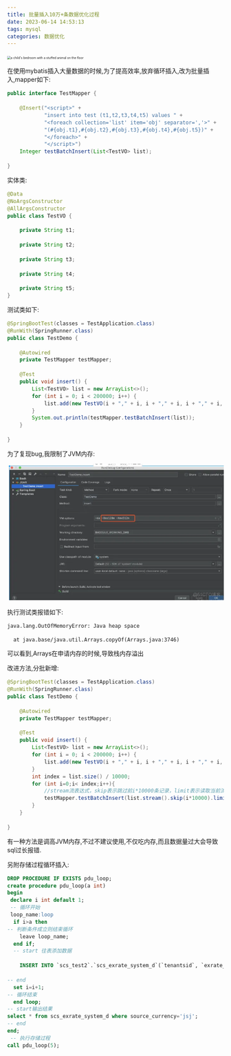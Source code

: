 ```yaml
---
title: 批量插入10万+条数据优化过程
date: 2023-06-14 14:53:13
tags: mysql
categories: 数据优化
---
```


<img src="https://plus.unsplash.com/premium_photo-1684164601714-177fbc9b5184?ixlib=rb-4.0.3&ixid=M3wxMjA3fDB8MHxlZGl0b3JpYWwtZmVlZHwzMXx8fGVufDB8fHx8fA%3D%3D&w=1000&q=80" alt="a child's bedroom with a stuffed animal on the floor" style="zoom:50%;" />

在使用mybatis插入大量数据的时候,为了提高效率,放弃循环插入,改为批量插入,mapper如下:

```java
public interface TestMapper {
 
    @Insert("<script>" +
            "insert into test (t1,t2,t3,t4,t5) values " +
            "<foreach collection='list' item='obj' separator=','>" +
            "(#{obj.t1},#{obj.t2},#{obj.t3},#{obj.t4},#{obj.t5})" +
            "</foreach>" +
            "</script>")
    Integer testBatchInsert(List<TestVO> list);
 
}
```

实体类:

```java
@Data
@NoArgsConstructor
@AllArgsConstructor
public class TestVO {
 
    private String t1;
 
    private String t2;
 
    private String t3;
 
    private String t4;
 
    private String t5; 
}
```

测试类如下:

```java
@SpringBootTest(classes = TestApplication.class)
@RunWith(SpringRunner.class)
public class TestDemo {
 
    @Autowired
    private TestMapper testMapper;
 
    @Test
    public void insert() {
        List<TestVO> list = new ArrayList<>();
        for (int i = 0; i < 200000; i++) {
            list.add(new TestVO(i + "," + i, i + "," + i, i + "," + i, i + "," + i, i + "," + i));
        }
        System.out.println(testMapper.testBatchInsert(list));
    }
 
}
```

为了复现bug,我限制了JVM内存:

![mybatis批量插入10万条数据的优化过程_java](批量插入10万-条数据优化过程/format,webp.webp)

执行测试类报错如下:

```
java.lang.OutOfMemoryError: Java heap space
 
  at java.base/java.util.Arrays.copyOf(Arrays.java:3746)
```

可以看到,Arrays在申请内存的时候,导致栈内存溢出

改进方法,分批新增:

```java
@SpringBootTest(classes = TestApplication.class)
@RunWith(SpringRunner.class)
public class TestDemo {
 
    @Autowired
    private TestMapper testMapper;
 
    @Test
    public void insert() {
        List<TestVO> list = new ArrayList<>();
        for (int i = 0; i < 200000; i++) {
            list.add(new TestVO(i + "," + i, i + "," + i, i + "," + i, i + "," + i, i + "," + i));
        }
        int index = list.size() / 10000;
        for (int i=0;i< index;i++){
            //stream流表达式，skip表示跳过前i*10000条记录，limit表示读取当前流的前10000条记录
            testMapper.testBatchInsert(list.stream().skip(i*10000).limit(10000).collect(Collectors.toList()));
        }
    }
 
}
```

有一种方法是调高JVM内存,不过不建议使用,不仅吃内存,而且数据量过大会导致sql过长报错.

另附存储过程循环插入:

```sql
DROP PROCEDURE IF EXISTS pdu_loop;
create procedure pdu_loop(a int)
begin
 declare i int default 1;
 -- 循环开始
 loop_name:loop               
  if i>a then 
-- 判断条件成立则结束循环
    leave loop_name;          
  end if;
  -- start 往表添加数据

	INSERT INTO `scs_test2`.`scs_exrate_system_d`(`tenantsid`, `exrate_system_no`, `effective_date`, `source_currency`, `target_currency`, `exrate_decimal_place`, `direct_quotation_exrate`, `indirect_quotation_exrate`, `average_exrate`, `manage_status`, `create_date`, `create_by`, `modified_date`, `modified_by`) VALUES (485743257928256, i, '2022-12-12 12:12:12', 'jsj', '003', 2, 6.9900000000, 7.9900000000, NULL, 'Y', '2023-06-12 01:03:45', 'ScsQCTest001', NULL, NULL);
	
-- end
  set i=i+1;
-- 循环结束
  end loop;                  
-- start输出结果
select * from scs_exrate_system_d where source_currency='jsj';
-- end   
end;
 -- 执行存储过程
call pdu_loop(5);
```

